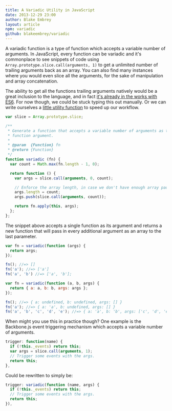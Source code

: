```yaml
---
title: A Variadic Utility in JavaScript
date: 2013-12-29 23:00
author: Blake Embrey
layout: article
npm: variadic
github: blakeembrey/variadic
---
```


A variadic function is a type of function which accepts a variable number of arguments. In JavaScript, every function can be variadic and it's commonplace to see snippets of code using `Array.prototype.slice.call(arguments, 1)` to get a unlimited number of trailing arguments back as an array. You can also find many instances where you would even slice all the arguments, for the sake of manipulation and array concatenation.

The ability to get all the functions trailing arguments natively would be a great inclusion to the language, and in fact [it's already in the works with ES6](http://ariya.ofilabs.com/2013/03/es6-and-rest-parameter.html). For now though, we could be stuck typing this out manually. Or we can write ourselves a [little utility function](https://github.com/blakeembrey/variadic) to speed up our workflow.

```javascript
var slice = Array.prototype.slice;

/**
 * Generate a function that accepts a variable number of arguments as the last
 * function argument.
 *
 * @param  {Function} fn
 * @return {Function}
 */
function variadic (fn) {
  var count = Math.max(fn.length - 1, 0);

  return function () {
    var args = slice.call(arguments, 0, count);

    // Enforce the array length, in case we don't have enough array padding.
    args.length = count;
    args.push(slice.call(arguments, count));

    return fn.apply(this, args);
  };
};
```

The snippet above accepts a single function as its argument and returns a new function that will pass in every additional argument as an array to the last parameter.

```javascript
var fn = variadic(function (args) {
  return args;
});

fn(); //=> []
fn('a'); //=> ['a']
fn('a', 'b') //=> ['a', 'b'];

var fn = variadic(function (a, b, args) {
  return { a: a, b: b, args: args };
});

fn(); //=> { a: undefined, b: undefined, args: [] }
fn('a'); //=> { a: 'a', b: undefined, args: [] }
fn('a', 'b', 'c', 'd', 'e'); //=> { a: 'a', b: 'b', args: ['c', 'd', 'e'] }
```

When might you use this in practice though? One example is the Backbone.js event triggering mechanism which accepts a variable number of arguments.

```javascript
trigger: function(name) {
  if (!this._events) return this;
  var args = slice.call(arguments, 1);
  // Trigger some events with the args.
  return this;
},
```

Could be rewritten to simply be:

```javascript
trigger: variadic(function (name, args) {
  if (!this._events) return this;
  // Trigger some events with the args.
  return this;
}),
```
